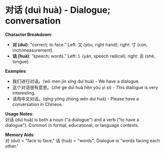 # **对话 (duì huà) - Dialogue; conversation**

**Character Breakdown**:  
- **对 (duì)**: “correct; to face.” Left: 又 (yòu, right hand); right: 寸 (cùn, inch/measurement).  
- **话 (huà)**: “speech; words.” Left: 讠(yán, speech radical); right: 舌 (shé, tongue).

**Examples**:  
- 我们进行对话。(wǒ men jìn xíng duì huà) - We have a dialogue.  
- 这个对话很有意思。(zhè ge duì huà hěn yǒu yì si) - This dialogue is very interesting.  
- 请用中文对话。(qǐng yòng zhōng wén duì huà) - Please have a conversation in Chinese.

**Usage Notes**:  
对话 (duì huà) is both a noun ("a dialogue") and a verb ("to have a dialogue"). Common in formal, educational, or language contexts.

**Memory Aids**:  
对 (duì) = "face to face," 话 (huà) = "words"; Dialogue is "words facing each other."